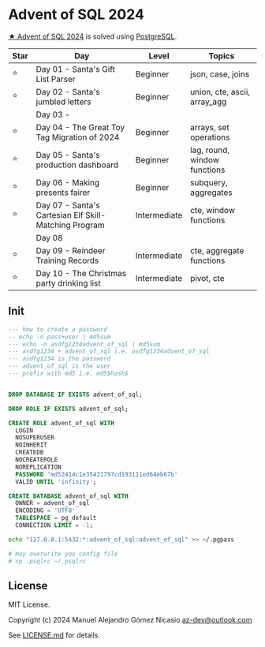 # Advent of SQL 2024

[★ Advent of SQL 2024](https://adventofsql.com/) is solved using [PostgreSQL](https://www.postgresql.org/).

| Star |                          Day                          |    Level     |            Topics            |
|------|-------------------------------------------------------|--------------|------------------------------|
| ⭐    | Day 01 - Santa's Gift List Parser                     | Beginner     | json, case, joins            |
| ⭐    | Day 02 - Santa's jumbled letters                      | Beginner     | union, cte, ascii, array_agg |
|      | Day 03 -                                              |              |                              |
| ⭐    | Day 04 - The Great Toy Tag Migration of 2024          | Beginner     | arrays, set operations       |
| ⭐    | Day 05 - Santa's production dashboard                 | Beginner     | lag, round, window functions |
| ⭐    | Day 06 - Making presents fairer                       | Beginner     | subquery, aggregates         |
| ⭐    | Day 07 - Santa's Cartesian Elf Skill-Matching Program | Intermediate | cte, window functions        |
|      | Day 08                                                |              |                              |
| ⭐    | Day 09 - Reindeer Training Records                    | Intermediate | cte, aggregate functions     |
| ⭐    | Day 10 - The Christmas party drinking list            | Intermediate | pivot, cte                   |


## Init

```sql
--- how to create a password
-- echo -n pass+user | md5sum
--- echo -n asdfg1234advent_of_sql | md5sum
--- asdfg1234 + advent_of_sql i.e. asdfg1234advent_of_sql
--- asdfg1234 is the password
--- advent_of_sql is the user
--- prefix with md5 i.e. md5$hash$


DROP DATABASE IF EXISTS advent_of_sql;

DROP ROLE IF EXISTS advent_of_sql;

CREATE ROLE advent_of_sql WITH
  LOGIN
  NOSUPERUSER
  NOINHERIT
  CREATEDB
  NOCREATEROLE
  NOREPLICATION
  PASSWORD 'md52414c1e35431797cd193111ed64eb67b'
  VALID UNTIL 'infinity';

CREATE DATABASE advent_of_sql WITH
  OWNER = advent_of_sql
  ENCODING = 'UTF8'  
  TABLESPACE = pg_default
  CONNECTION LIMIT = -1;
```

```sh
echo "127.0.0.1:5432:*:advent_of_sql:advent_of_sql" >> ~/.pgpass

# may overwrite you config file
# cp .psqlrc ~/.psqlrc
```

## License

MIT License.

Copyright (c) 2024 Manuel Alejandro Gómez Nicasio <az-dev@outlook.com>

See [LICENSE.md](LICENSE.md) for details.

